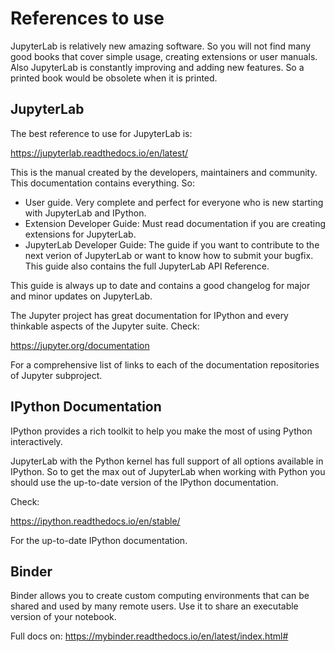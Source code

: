 # References to use

JupyterLab is relatively new amazing software. So you will not find many good books that cover simple usage, creating extensions or user manuals. Also JupyterLab is constantly improving and adding new features. So a printed book would be obsolete when it is printed. 


## JupyterLab 

The best reference to use for JupyterLab is:

https://jupyterlab.readthedocs.io/en/latest/ 

This is the manual created by the developers, maintainers and community. This documentation contains everything. So:

- User guide. Very complete and perfect for everyone who is new starting with JupyterLab and IPython.
- Extension Developer Guide: Must read documentation if you are creating extensions for JupyterLab.
- JupyterLab Developer Guide: The guide if you want to contribute to the next verion of JupyterLab or want to know how to submit your bugfix. This guide also contains the full JupyterLab API Reference.

This guide is always up to date and contains a good changelog for major and minor updates on JupyterLab.

The Jupyter project has great documentation for IPython and every thinkable aspects of the Jupyter suite. Check:

https://jupyter.org/documentation 

For a comprehensive list of links to each of the documentation repositories of Jupyter subproject.

## IPython Documentation

IPython provides a rich toolkit to help you make the most of using Python interactively. 

JupyterLab with the Python kernel has full support of all options available in IPython.
So to get the max out of JupyterLab when working with Python you should use the up-to-date version of the IPython documentation.

Check:

https://ipython.readthedocs.io/en/stable/  

For the up-to-date IPython documentation.


## Binder 

Binder allows you to create custom computing environments that can be shared and used by many remote users. Use it to share an executable version of your notebook.

Full docs on: https://mybinder.readthedocs.io/en/latest/index.html# 



